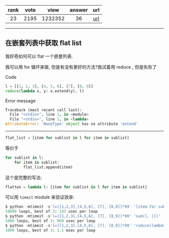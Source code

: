 
| rank | vote | view | answer | url |
|:-:|:-:|:-:|:-:|:-:|
|23|2195|1232352|36| [url](http://stackoverflow.com/questions/952914/making-a-flat-list-out-of-list-of-lists-in-python) |
***

## 在嵌套列表中获取 flat list

我好奇如何可以 flat 一个嵌套列表.

我可以用 for 循环来做, 但是有没有更好的方法?我试着用 reduce , 但是失败了

Code

```python
l = [[1, 2, 3], [4, 5, 6], [7], [8, 9]]
reduce(lambda x, y: x.extend(y), l)
```

Error message

```python
Traceback (most recent call last):
  File "<stdin>", line 1, in <module>
  File "<stdin>", line 1, in <lambda>
AttributeError: 'NoneType' object has no attribute 'extend'
```

***

```python
flat_list = [item for sublist in l for item in sublist]
```

等价于

```python
for sublist in l:
    for item in sublist:
        flat_list.append(item)
```

这个是完整的写法:

```python
flatten = lambda l: [item for sublist in l for item in sublist]
```

可以用 `timeit` module 来验证效率:

```python
$ python -mtimeit -s'l=[[1,2,3],[4,5,6], [7], [8,9]]*99' '[item for sublist in l for item in sublist]'
10000 loops, best of 3: 143 usec per loop
$ python -mtimeit -s'l=[[1,2,3],[4,5,6], [7], [8,9]]*99' 'sum(l, [])'
1000 loops, best of 3: 969 usec per loop
$ python -mtimeit -s'l=[[1,2,3],[4,5,6], [7], [8,9]]*99' 'reduce(lambda x,y: x+y,l)'
1000 loops, best of 3: 1.1 msec per loop
```
